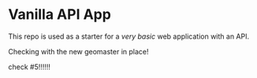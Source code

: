 # Vanilla API App

This repo is used as a starter for a _very basic_ web application with an API.

Checking with the new geomaster in place!


check #5!!!!!!

